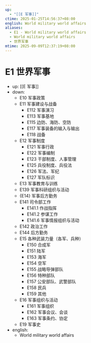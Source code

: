 ```yaml
---
up:
  - "[[E 军事]]"
ctime: 2025-01-25T14:56:37+08:00
english: World military world affairs
aliases:
  - E1 - World military world affairs
  - World military world affairs
  - 世界军事
mtime: 2025-09-09T12:37:19+08:00
---
```


# E1 世界军事

- up: [[E 军事]]
- down:
	- E10 军事政策
	- E11 军事建设与战备
		- E112 军事演习
		- E113 军事基地
		- E115 边防、海防、空防
		- E117 军事装备的输入与输出
		- E118 战备
	- E12 军事制度
		- E121 军事行政
		- E122 军事编制
		- E123 干部制度、人事管理
		- E125 兵役制度、兵役法
		- E126 军法、军纪
		- E127 军队标识
	- E13 军事教育与训练
	- E139 军事科研组织与活动
	- {E14} 军事后方勤务
	- E141 司令部工作
		- E141.1 作战指挥
		- E141.2 参谋工作
		- E141.6 军事情报组织与活动
	- E142 政治工作
	- E144 后方勤务
	- E15 各种武装力量（各军、兵种）
		- E150 合成军
		- E151 陆军
		- E153 海军
		- E154 空军
		- E155 战略导弹部队
		- E156 特种部队
		- E157 公安部队、武警部队
		- E158 民兵
		- E159 其他
	- E16 军事组织与活动
		- E161 军事组织
		- E162 军事会议、会谈
		- E163 军事条约、协定
	- E19 军事史
- english:
	- World military world affairs
